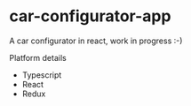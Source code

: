 # car-configurator-app
A car configurator in react, work in progress :-)

Platform details
- Typescript
- React
- Redux
